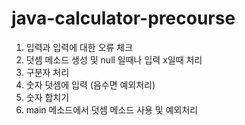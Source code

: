 # java-calculator-precourse
1. 입력과 입력에 대한 오류 체크
2. 덧셈 메소드 생성 및 null 일때나 입력 x일때 처리
4. 구분자 처리
5. 숫자 덧셈에 입력 (음수면 예외처리)
6. 숫자 합치기 
7. main 메소드에서 덧셈 메소드 사용 및 예외처리